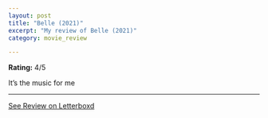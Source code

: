 ```yaml
---
layout: post
title: "Belle (2021)"
excerpt: "My review of Belle (2021)"
category: movie_review

---
```


**Rating:** 4/5

It’s the music for me

<hr>

[See Review on Letterboxd](https://boxd.it/3vdZ3z)
